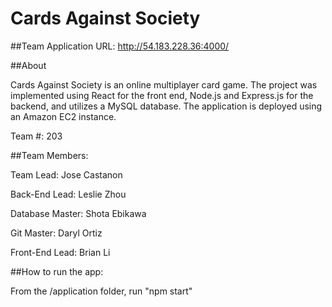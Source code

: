 # Cards Against Society

##Team Application URL: http://54.183.228.36:4000/


##About

Cards Against Society is an online multiplayer card game. The project was implemented using React for the front end, Node.js and Express.js for the backend, and utilizes a MySQL database. The application is deployed using an Amazon EC2 instance. 


Team #: 203


##Team Members:

Team Lead: Jose Castanon

Back-End Lead: Leslie Zhou

Database Master: Shota Ebikawa

Git Master: Daryl Ortiz

Front-End Lead: Brian Li



##How to run the app:

From the /application folder, run "npm start"
